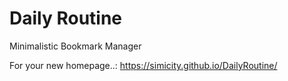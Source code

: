 # Daily Routine
Minimalistic Bookmark Manager

For your new homepage..: https://simicity.github.io/DailyRoutine/